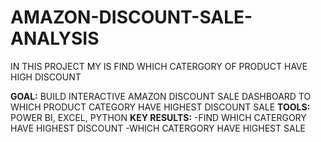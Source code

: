 # AMAZON-DISCOUNT-SALE-ANALYSIS
IN THIS PROJECT MY IS FIND WHICH CATERGORY OF PRODUCT HAVE HIGH DISCOUNT

**GOAL:** BUILD INTERACTIVE AMAZON DISCOUNT SALE DASHBOARD TO WHICH PRODUCT CATEGORY HAVE HIGHEST DISCOUNT SALE 
**TOOLS:** POWER BI, EXCEL, PYTHON 
**KEY RESULTS:**
-FIND WHICH CATERGORY HAVE HIGHEST DISCOUNT
-WHICH CATERGORY HAVE HIGHEST SALE 
